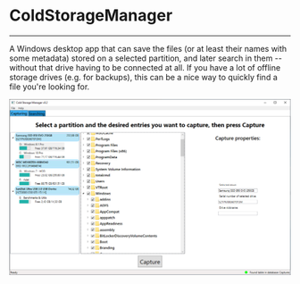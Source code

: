 # ColdStorageManager
------

A Windows desktop app that can save the files (or at least their names with some metadata)
stored on a selected partition, and later search in them -- without that drive having to be connected at all.
If you have a lot of offline storage drives (e.g. for backups), this can be a nice way to quickly find a
file you're looking for.

![Main window](Images/Readme/main.png)